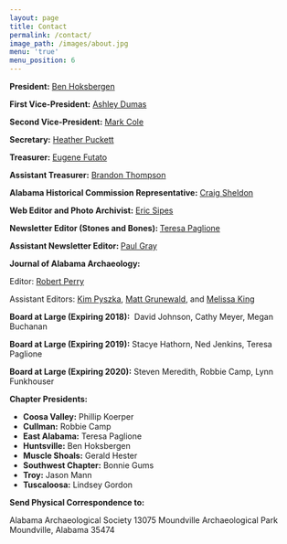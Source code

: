 ```yaml
---
layout: page
title: Contact
permalink: /contact/
image_path: /images/about.jpg
menu: 'true'
menu_position: 6
---
```



**President:** [Ben Hoksbergen](javascript:void(location.href='mailto:'+String.fromCharCode(98,101,110,104,111,107,115,98,101,114,103,101,110,64,121,97,104,111,111,46,99,111,109)))

**First Vice-President:** [Ashley Dumas](javascript:void(location.href='mailto:'+String.fromCharCode(97,100,117,109,97,115,64,117,119,97,46,101,100,117)))

**Second Vice-President:** [Mark Cole](javascript:void(location.href='mailto:'+String.fromCharCode(109,106,116,99,111,108,101,64,103,109,97,105,108,46,99,111,109)))

**Secretary:** [Heather Puckett](mailto:heather.r.puckett@gmail.com)

**Treasurer:** [Eugene Futato](mailto:efutato@bama.ua.edu)

**Assistant Treasurer:** [Brandon Thompson](mailto:branthompson@hotmail.com)

**Alabama Historical Commission Representative:** [Craig Sheldon](mailto:csheldon@mail.aum.edu)

**Web Editor and Photo Archivist:** [Eric Sipes](javascript:void(location.href='mailto:'+String.fromCharCode(115,105,112,101,115,46,101,114,105,99,64,103,109,97,105,108,46,99,111,109)))

**Newsletter Editor (Stones and Bones):&nbsp;**[Teresa Paglione](javascript:void(location.href='mailto:'+String.fromCharCode(116,101,114,101,115,97,46,112,97,103,108,105,111,110,101,64,97,108,46,117,115,100,97,46,103,111,118)))

**Assistant Newsletter Editor:&nbsp;**[Paul Gray](javascript:void(location.href='mailto:'+String.fromCharCode(112,97,117,108,103,114,97,121,64,107,110,111,108,111,103,121,46,110,101,116)))

**Journal of Alabama Archaeology:**

Editor: [Robert Perry](mailto:ashleydumas@usa.net)

Assistant Editors: [Kim Pyszka](javascript:void(location.href='mailto:'+String.fromCharCode(107,112,121,115,122,107,97,64,97,117,109,46,101,100,117))), [Matt Grunewald](javascript:void(location.href='mailto:'+String.fromCharCode(109,97,116,116,104,101,119,46,109,46,103,114,117,110,101,119,97,108,100,64,117,115,97,99,101,46,97,114,109,121,46,109,105,108))), and [Melissa King](javascript:void(location.href='mailto:'+String.fromCharCode(109,101,108,118,97,110,109,100,64,104,111,112,112,101,114,46,110,101,116))) &nbsp;

**Board at Large (Expiring 2018):**&nbsp; David Johnson, Cathy Meyer, Megan Buchanan

**Board at Large (Expiring 2019):** Stacye Hathorn, Ned Jenkins, Teresa Paglione

**Board at Large (Expiring 2020):** Steven Meredith, Robbie Camp, Lynn Funkhouser

**Chapter Presidents:**

* **Coosa Valley:** Phillip Koerper
* **Cullman:** Robbie Camp
* **East Alabama:** Teresa Paglione
* **Huntsville:** Ben Hoksbergen
* **Muscle Shoals:** Gerald Hester
* **Southwest Chapter:** Bonnie Gums
* **Troy:** Jason Mann
* **Tuscaloosa:** Lindsey Gordon

**Send Physical Correspondence to:**&nbsp;

Alabama Archaeological Society 13075 Moundville Archaeological Park Moundville, Alabama 35474